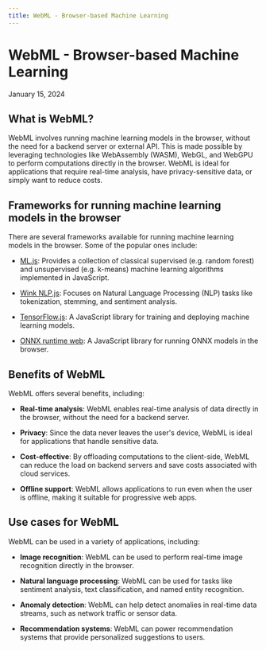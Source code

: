 ```yaml
---
title: WebML - Browser-based Machine Learning
---
```


# WebML - Browser-based Machine Learning
January 15, 2024

## What is WebML?
WebML involves running machine learning models in the browser, without the need for a backend server or external API. This is made possible by leveraging technologies like WebAssembly (WASM), WebGL, and WebGPU to perform computations directly in the browser. WebML is ideal for applications that require real-time analysis, have privacy-sensitive data, or simply want to reduce costs.

## Frameworks for running machine learning models in the browser
There are several frameworks available for running machine learning models in the browser. Some of the popular ones include:

- [ML.js](https://github.com/mljs/ml?tab=readme-ov-file): Provides a collection of classical supervised (e.g. random forest) and unsupervised (e.g. k-means) machine learning algorithms implemented in JavaScript.

- [Wink NLP.js](https://winkjs.org/wink-nlp/): Focuses on Natural Language Processing (NLP) tasks like tokenization, stemming, and sentiment analysis.

- [TensorFlow.js](): A JavaScript library for training and deploying machine learning models.

- [ONNX runtime web](https://onnxruntime.ai/docs/get-started/with-javascript/web.html): A JavaScript library for running ONNX models in the browser.


## Benefits of WebML
WebML offers several benefits, including:

- **Real-time analysis**: WebML enables real-time analysis of data directly in the browser, without the need for a backend server.

- **Privacy**: Since the data never leaves the user's device, WebML is ideal for applications that handle sensitive data.

- **Cost-effective**: By offloading computations to the client-side, WebML can reduce the load on backend servers and save costs associated with cloud services.

- **Offline support**: WebML allows applications to run even when the user is offline, making it suitable for progressive web apps.

## Use cases for WebML
WebML can be used in a variety of applications, including:

- **Image recognition**: WebML can be used to perform real-time image recognition directly in the browser.

- **Natural language processing**: WebML can be used for tasks like sentiment analysis, text classification, and named entity recognition.

- **Anomaly detection**: WebML can help detect anomalies in real-time data streams, such as network traffic or sensor data.

- **Recommendation systems**: WebML can power recommendation systems that provide personalized suggestions to users.
